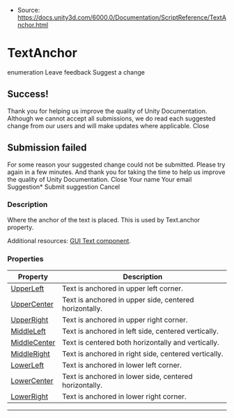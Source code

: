 * Source: https://docs.unity3d.com/6000.0/Documentation/ScriptReference/TextAnchor.html

# TextAnchor
enumeration
Leave feedback
Suggest a change
## Success!
Thank you for helping us improve the quality of Unity Documentation. Although we cannot accept all submissions, we do read each suggested change from our users and will make updates where applicable.
Close
## Submission failed
For some reason your suggested change could not be submitted. Please <a>try again</a> in a few minutes. And thank you for taking the time to help us improve the quality of Unity Documentation.
Close
Your name Your email Suggestion* Submit suggestion
Cancel
### Description
Where the anchor of the text is placed.
This is used by Text.anchor property.  
  
Additional resources: [GUI Text component](https://docs.unity3d.com/6000.0/Documentation/Manual/class-GUIText.html).
### Properties
Property | Description  
---|---  
[UpperLeft](https://docs.unity3d.com/6000.0/Documentation/ScriptReference/TextAnchor.UpperLeft.html) | Text is anchored in upper left corner.  
[UpperCenter](https://docs.unity3d.com/6000.0/Documentation/ScriptReference/TextAnchor.UpperCenter.html) | Text is anchored in upper side, centered horizontally.  
[UpperRight](https://docs.unity3d.com/6000.0/Documentation/ScriptReference/TextAnchor.UpperRight.html) | Text is anchored in upper right corner.  
[MiddleLeft](https://docs.unity3d.com/6000.0/Documentation/ScriptReference/TextAnchor.MiddleLeft.html) | Text is anchored in left side, centered vertically.  
[MiddleCenter](https://docs.unity3d.com/6000.0/Documentation/ScriptReference/TextAnchor.MiddleCenter.html) | Text is centered both horizontally and vertically.  
[MiddleRight](https://docs.unity3d.com/6000.0/Documentation/ScriptReference/TextAnchor.MiddleRight.html) | Text is anchored in right side, centered vertically.  
[LowerLeft](https://docs.unity3d.com/6000.0/Documentation/ScriptReference/TextAnchor.LowerLeft.html) | Text is anchored in lower left corner.  
[LowerCenter](https://docs.unity3d.com/6000.0/Documentation/ScriptReference/TextAnchor.LowerCenter.html) | Text is anchored in lower side, centered horizontally.  
[LowerRight](https://docs.unity3d.com/6000.0/Documentation/ScriptReference/TextAnchor.LowerRight.html) | Text is anchored in lower right corner.  
* * *
